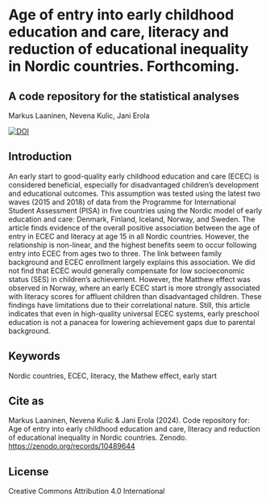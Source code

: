 # Age of entry into early childhood education and care, literacy and reduction of educational inequality in Nordic countries.  Forthcoming.
## A code repository for the statistical analyses

Markus Laaninen, Nevena Kulic, Jani Erola

[![DOI](https://zenodo.org/badge/741870883.svg)](https://zenodo.org/doi/10.5281/zenodo.10489643)

## Introduction

An early start to good-quality early childhood education and care (ECEC) is considered beneficial, especially for disadvantaged children’s development and educational outcomes. This assumption was tested using the latest two waves (2015 and 2018) of data from the Programme for International Student Assessment (PISA) in five countries using the Nordic model of early education and care: Denmark, Finland, Iceland, Norway, and Sweden. The article finds evidence of the overall positive association between the age of entry in ECEC and literacy at age 15 in all Nordic countries. However, the relationship is non-linear, and the highest benefits seem to occur following entry into ECEC from ages two to three. The link between family background and ECEC enrollment largely explains this association. We did not find that ECEC would generally compensate for low socioeconomic status (SES) in children’s achievement. However, the Matthew effect was observed in Norway, where an early ECEC start is more strongly associated with literacy scores for affluent children than disadvantaged children. These findings have limitations due to their correlational nature. Still, this article indicates that even in high-quality universal ECEC systems, early preschool education is not a panacea for lowering achievement gaps due to parental background.

## Keywords 
Nordic countries, ECEC, literacy, the Mathew effect, early start


## Cite as

Markus Laaninen, Nevena Kulic & Jani Erola (2024). Code repository for: Age of entry into early childhood education and care, literacy and reduction of educational inequality in Nordic countries. Zenodo. https://zenodo.org/records/10489644


## License

Creative Commons Attribution 4.0 International
